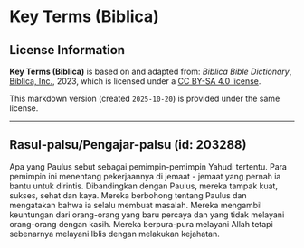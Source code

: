 # Key Terms (Biblica)

## License Information

**Key Terms (Biblica)** is based on and adapted from: _Biblica Bible Dictionary_, [Biblica, Inc.](https://www.biblica.com/), 2023, which is licensed under a [CC BY-SA 4.0 license](https://creativecommons.org/licenses/by-sa/4.0/legalcode.en).

This markdown version (created `2025-10-20`) is provided under the same license.



--------------------------------

## Rasul-palsu/Pengajar-palsu (id: 203288)

Apa yang Paulus sebut sebagai pemimpin\-pemimpin Yahudi tertentu. Para pemimpin ini menentang pekerjaannya di jemaat \- jemaat yang pernah ia bantu untuk dirintis. Dibandingkan dengan Paulus, mereka tampak kuat, sukses, sehat dan kaya. Mereka berbohong tentang Paulus dan mengatakan bahwa ia selalu membuat masalah. Mereka mengambil keuntungan dari orang\-orang yang baru percaya dan yang tidak melayani orang\-orang dengan kasih. Mereka berpura\-pura melayani Allah tetapi sebenarnya melayani Iblis dengan melakukan kejahatan.


